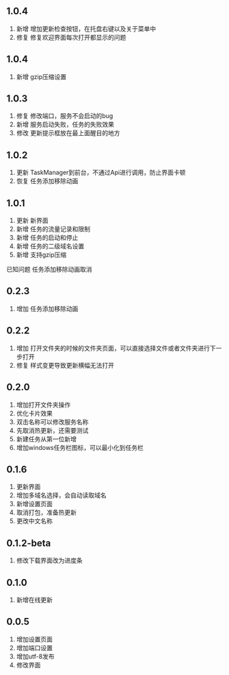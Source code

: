## 1.0.4
1. 新增 增加更新检查按钮，在托盘右键以及关于菜单中
2. 修复 修复欢迎界面每次打开都显示的问题
## 1.0.4
1. 新增 gzip压缩设置
## 1.0.3
1. 修复 修改端口，服务不会启动的bug
2. 新增 服务启动失败，任务的失败效果
3. 修改 更新提示框放在最上面醒目的地方

## 1.0.2
1. 更新 TaskManager到前台，不通过Api进行调用，防止界面卡顿
2. 恢复 任务添加移除动画
## 1.0.1
1. 更新 新界面
2. 新增 任务的流量记录和限制
3. 新增 任务的启动和停止
4. 新增 任务的二级域名设置
5. 新增 支持gzip压缩

已知问题 任务添加移除动画取消
## 0.2.3
1. 增加 任务添加移除动画
## 0.2.2
1. 增加 打开文件夹的时候的文件夹页面，可以直接选择文件或者文件夹进行下一步打开
2. 修复 样式变更导致更新横幅无法打开
## 0.2.0
1. 增加打开文件夹操作
2. 优化卡片效果
3. 双击名称可以修改服务名称
4. 先取消热更新，还需要测试
5. 新建任务从第一位新增
6. 增加windows任务栏图标，可以最小化到任务栏
## 0.1.6
1. 更新界面
2. 增加多域名选择，会自动读取域名
3. 新增设置页面
4. 取消打包，准备热更新
5. 更改中文名称

## 0.1.2-beta
1. 修改下载界面改为进度条

## 0.1.0
1. 新增在线更新

## 0.0.5
1. 增加设置页面
2. 增加端口设置
3. 增加utf-8发布
4. 修改界面